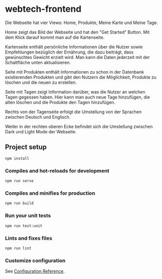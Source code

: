 # webtech-frontend
Die Webseite hat vier Views: Home, Produkte, Meine Karte und Meine Tage.

Home zeigt das Bild der Webseite und hat den "Get Started" Button. Mit dem Klick darauf kommt man auf die Kartenseite. 

Kartenseite enthält persönliche Informationen über die Nutzer sowie Empfehlungen bezüglich der Ernährung, die dazu beiträgt, dass gewünschtes Gewicht erzielt wird. Man kann die Daten jederzeit mit der Schaltfläche unten aktualisieren.

Seite mit Produkten enthält Informationen zu schon in der Datenbank existierenden Produkten und gibt den Nutzern die Möglichkeit, Produkte zu löschen und die neuen zu erstellen.

Seite mit Tagen zeigt Information darüber, was die Nutzer an welchen Tagen gegessen haben. Hier kann man auch neue Tage hinzufügen, die alten löschen und die Produkte den Tagen hinzufügen.

Rechts von der Tagenseite erfolgt die Umstellung von der Sprachen zwischen Deutsch und Englisch.

Weiter in der rechten oberen Ecke befindet sich die Umstellung zwischen Dark und Light Mode der Webseite.

## Project setup
```
npm install
```

### Compiles and hot-reloads for development
```
npm run serve
```

### Compiles and minifies for production
```
npm run build
```

### Run your unit tests
```
npm run test:unit
```

### Lints and fixes files
```
npm run lint
```

### Customize configuration
See [Configuration Reference](https://cli.vuejs.org/config/).
